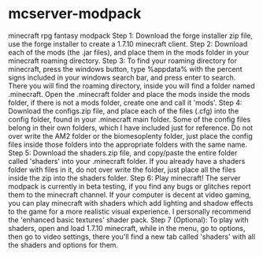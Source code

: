 # mcserver-modpack
minecraft rpg fantasy modpack
Step 1: Download the forge installer zip file, use the forge installer to create a 1.7.10 minecraft client.
Step 2: Download each of the mods (the .jar files), and place them in the mods folder in your minecraft roaming directory.
Step 3: To find your roaming directory for minecraft, press the windows button, type %appdata% with the percent signs included in your windows search bar, and press enter to search.  There you will find the roaming directory, inside you will find a folder named .minecraft.  Open the .minecraft folder and place the mods inside the mods folder, if there is not a mods folder, create one and call it 'mods'.
Step 4: Download the configs.zip file, and place each of the files (.cfg) into the config folder, found in your .minecraft main folder.  Some of the config files belong in their own folders, which I have included just for reference.  Do not over write the AM2 folder or the biomesoplenty folder, just place the config files inside those folders into the appropriate folders with the same name.
Step 5: Download the shaders.zip file, and copy/paste the entire folder called 'shaders' into your .minecraft folder.  If you already have a shaders folder with files in it, do not over write the folder, just place all the files inside the zip into the shaders folder.
Step 6: Play minecraft!  The server modpack is currently in beta testing, if you find any bugs or glitches report them to the minecraft channel.  If your computer is decent at video gaming, you can play minecraft with shaders which add lighting and shadow effects to the game for a more realistic visual experience.  I personally recommend the 'enhanced basic textures' shader pack.
Step 7 (Optional): To play with shaders, open and load 1.7.10 minecraft, while in the menu, go to options, then go to video settings, there you'll find a new tab called 'shaders' with all the shaders and options for them.
